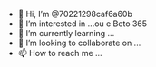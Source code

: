 - 👋 Hi, I’m @70221298caf6a60b
- 👀 I’m interested in ...ou e Beto 365
- 🌱 I’m currently learning ...
- 💞️ I’m looking to collaborate on ...
- 📫 How to reach me ...

<!---
70221298caf6a60b/70221298caf6a60b is a ✨ special ✨ repository because its `README.md` (this file) appears on your GitHub profile.
You can click the Preview link to take a look at your changes.
--->

